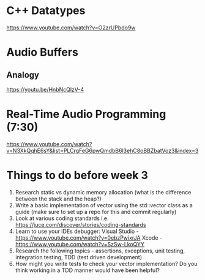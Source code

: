 # C++ Datatypes
https://www.youtube.com/watch?v=O2zrUPbdo9w

# Audio Buffers
## Analogy
https://youtu.be/HnbNcQlzV-4

# Real-Time Audio Programming (7:30)
https://www.youtube.com/watch?v=N3XkQqhE6sY&list=PLCrgFeG6pwQmdbB6l3ehC8oBBZbatVoz3&index=3

# Things to do before week 3
1) Research static vs dynamic memory allocation (what is the difference between the stack and the heap?)
2) Write a basic implementation of vector using the std::vector class as a guide (make sure to set up a repo for this and commit regularly)
3) Look at various coding standards i.e. https://juce.com/discover/stories/coding-standards
4) Learn to use your IDEs debugger:
    Visual Studio - https://www.youtube.com/watch?v=0ebzPwixrJA
    Xcode - https://www.youtube.com/watch?v=SzSw-LkoQYY
5) Research the following topics - assertions, exceptions, unit testing, integration testing, TDD (test driven development)
6) How might you write tests to check your vector implementation? Do you think working in a TDD manner would have been helpful?





